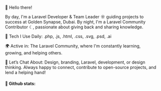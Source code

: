 👋 Hello there!

By day, I'm a Laravel Developer & Team Leader ☼ guiding projects to success at Golden Synapse, Dubai. By night, I'm a Laravel Community Contributor ☾, passionate about giving back and sharing knowledge.

🔧 Tech I Use Daily:
.php, .js, .html, .css, .svg, .psd, .ai

🌍 Active in:
The Laravel Community, where I'm constantly learning, growing, and helping others.

💬 Let’s Chat About:
Design, branding, Laravel, development, or design thinking. Always happy to connect, contribute to open-source projects, and lend a helping hand!


#### 📜 Github stats:



